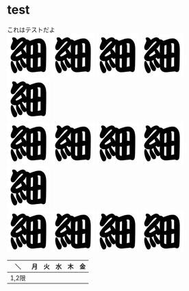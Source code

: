 # test
これはテストだよ<br>
<a href="https://github.com/smartnova/19-allhands/projects/9"><img src="ほそ.png" width="100"></a>
<a href="https://github.com/smartnova/19-allhands/projects/9"><img src="ほそ.png" width="100"></a>
<a href="https://github.com/smartnova/19-allhands/projects/9"><img src="ほそ.png" width="100"></a>
<a href="https://github.com/smartnova/19-allhands/projects/9"><img src="ほそ.png" width="100"></a>
<a href="https://github.com/smartnova/19-allhands/projects/9"><img src="ほそ.png" width="100"></a><br>
<a href="https://github.com/smartnova/19-allhands/projects/9"><img src="ほそ.png" width="100"></a>
<a href="https://github.com/smartnova/19-allhands/projects/9"><img src="ほそ.png" width="100"></a>
<a href="https://github.com/smartnova/19-allhands/projects/9"><img src="ほそ.png" width="100"></a>
<a href="https://github.com/smartnova/19-allhands/projects/9"><img src="ほそ.png" width="100"></a>
<a href="https://github.com/smartnova/19-allhands/projects/9"><img src="ほそ.png" width="100"></a><br>
<a href="https://github.com/smartnova/19-allhands/projects/9"><img src="ほそ.png" width="100"></a>
<a href="https://github.com/smartnova/19-allhands/projects/9"><img src="ほそ.png" width="100"></a>
<a href="https://github.com/smartnova/19-allhands/projects/9"><img src="ほそ.png" width="100"></a>
<a href="https://github.com/smartnova/19-allhands/projects/9"><img src="ほそ.png" width="100"></a>

|＼|<span width="10%">月</span>|火|水|木|金|
|---|---|---|---|---|---|
|1,2限||||||
